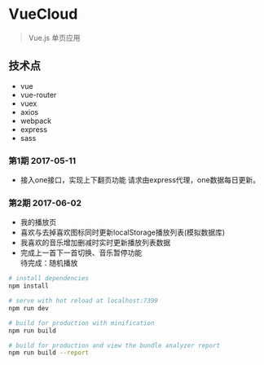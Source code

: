 # VueCloud

> Vue.js 单页应用

## 技术点
- vue
- vue-router
- vuex
- axios
- webpack
- express
- sass

### 第1期 2017-05-11
- 接入one接口，实现上下翻页功能
请求由express代理，one数据每日更新。

### 第2期 2017-06-02
- 我的播放页
- 喜欢与去掉喜欢图标同时更新localStorage播放列表(模拟数据库)
- 我喜欢的音乐增加删减时实时更新播放列表数据
- 完成上一首下一首切换、音乐暂停功能  
待完成：随机播放

``` bash
# install dependencies
npm install

# serve with hot reload at localhost:7399
npm run dev

# build for production with minification
npm run build

# build for production and view the bundle analyzer report
npm run build --report
```
